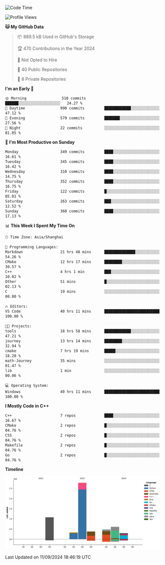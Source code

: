 <!--
**Salvely/Salvely** is a ✨ _special_ ✨ repository because its `README.md` (this file) appears on your GitHub profile.

Here are some ideas to get you started:

- 🔭 I’m currently working on ...
- 🌱 I’m currently learning ...
- 👯 I’m looking to collaborate on ...
- 🤔 I’m looking for help with ...
- 💬 Ask me about ...
- 📫 How to reach me: ...
- 😄 Pronouns: ...
- ⚡ Fun fact: ...
-->

<!--START_SECTION:waka-->
![Code Time](http://img.shields.io/badge/Code%20Time-1%2C008%20hrs%2049%20mins-blue)

![Profile Views](http://img.shields.io/badge/Profile%20Views-9-blue)

**🐱 My GitHub Data** 

> 📦 889.5 kB Used in GitHub's Storage 
 > 
> 🏆 470 Contributions in the Year 2024
 > 
> 🚫 Not Opted to Hire
 > 
> 📜 40 Public Repositories 
 > 
> 🔑 8 Private Repositories 
 > 
**I'm an Early 🐤** 

```text
🌞 Morning                510 commits         ██████░░░░░░░░░░░░░░░░░░░   24.27 % 
🌆 Daytime                990 commits         ████████████░░░░░░░░░░░░░   47.12 % 
🌃 Evening                579 commits         ███████░░░░░░░░░░░░░░░░░░   27.56 % 
🌙 Night                  22 commits          ░░░░░░░░░░░░░░░░░░░░░░░░░   01.05 % 
```
📅 **I'm Most Productive on Sunday** 

```text
Monday                   349 commits         ████░░░░░░░░░░░░░░░░░░░░░   16.61 % 
Tuesday                  345 commits         ████░░░░░░░░░░░░░░░░░░░░░   16.42 % 
Wednesday                310 commits         ████░░░░░░░░░░░░░░░░░░░░░   14.75 % 
Thursday                 352 commits         ████░░░░░░░░░░░░░░░░░░░░░   16.75 % 
Friday                   122 commits         █░░░░░░░░░░░░░░░░░░░░░░░░   05.81 % 
Saturday                 263 commits         ███░░░░░░░░░░░░░░░░░░░░░░   12.52 % 
Sunday                   360 commits         ████░░░░░░░░░░░░░░░░░░░░░   17.13 % 
```


📊 **This Week I Spent My Time On** 

```text
🕑︎ Time Zone: Asia/Shanghai

💬 Programming Languages: 
Markdown                 21 hrs 48 mins      ██████████████░░░░░░░░░░░   54.26 % 
CMake                    12 hrs 17 mins      ████████░░░░░░░░░░░░░░░░░   30.57 % 
C++                      4 hrs 1 min         ███░░░░░░░░░░░░░░░░░░░░░░   10.02 % 
Other                    51 mins             █░░░░░░░░░░░░░░░░░░░░░░░░   02.13 % 
C                        19 mins             ░░░░░░░░░░░░░░░░░░░░░░░░░   00.80 % 

🔥 Editors: 
VS Code                  40 hrs 11 mins      █████████████████████████   100.00 % 

🐱‍💻 Projects: 
tools                    18 hrs 58 mins      ████████████░░░░░░░░░░░░░   47.21 % 
journey                  13 hrs 14 mins      ████████░░░░░░░░░░░░░░░░░   32.94 % 
cmake                    7 hrs 19 mins       █████░░░░░░░░░░░░░░░░░░░░   18.20 % 
math-Journey             35 mins             ░░░░░░░░░░░░░░░░░░░░░░░░░   01.47 % 
lib                      1 min               ░░░░░░░░░░░░░░░░░░░░░░░░░   00.06 % 

💻 Operating System: 
Windows                  40 hrs 11 mins      █████████████████████████   100.00 % 
```

**I Mostly Code in C++** 

```text
C++                      7 repos             ████░░░░░░░░░░░░░░░░░░░░░   16.67 % 
CMake                    2 repos             █░░░░░░░░░░░░░░░░░░░░░░░░   04.76 % 
CSS                      2 repos             █░░░░░░░░░░░░░░░░░░░░░░░░   04.76 % 
Makefile                 2 repos             █░░░░░░░░░░░░░░░░░░░░░░░░   04.76 % 
Go                       2 repos             █░░░░░░░░░░░░░░░░░░░░░░░░   04.76 % 
```



**Timeline**

![Lines of Code chart](https://raw.githubusercontent.com/Salvely/Salvely/main/assets/bar_graph.png)


 Last Updated on 11/09/2024 18:46:19 UTC
<!--END_SECTION:waka-->
<!-- ### [![Typing SVG](https://readme-typing-svg.demolab.com?font=JetBrains+Mono&size=22&pause=1000&width=435&height=70&lines=Hi!+I'm+Wen+Gao.+Nice+to+see+you!)](https://git.io/typing-svg)

[![Salvely's GitHub stats](https://github-readme-stats.vercel.app/api?username=Salvely&count_private=true&show_icons=true&theme=buefy&include_all_commits=true)](https://github.com/anuraghazr/github-readme-stats)
[![Top Langs](https://github-readme-stats.vercel.app/api/top-langs/?username=Salvely)](https://github.com/anuraghazr/github-readme-stats)


![Leetcode Stats](https://leetcard.jacoblin.cool/Salvely?theme=wtf&font=Kameron&ext=activity&show_rank=true)

![](https://komarev.com/ghpvc/?username=Salvely)
-->
